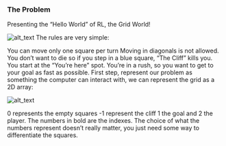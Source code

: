 ### The Problem

Presenting the “Hello World” of RL, the Grid World!

![alt_text](https://cdn-images-1.medium.com/max/800/1*XSa5M5BvLbvGLi7b_kCRFQ.png)
The rules are very simple:

You can move only one square per turn
Moving in diagonals is not allowed.
You don’t want to die so if you step in a blue square, “The Cliff” kills you.
You start at the “You’re here” spot.
You’re in a rush, so you want to get to your goal as fast as possible.
First step, represent our problem as something the computer can interact with, we can represent the grid as a 2D array:

![alt_text](https://cdn-images-1.medium.com/max/800/1*IWCVmQ7WoQ7eG2R5k-7AQA.png)

0 represents the empty squares
-1 represent the cliff
1 the goal and 2 the player.
The numbers in bold are the indexes. The choice of what the numbers represent doesn’t really matter, you just need some way to differentiate the squares.
